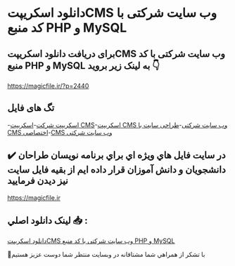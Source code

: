 # دانلود اسکریپتCMS وب سایت شرکتی با کد منبع PHP و MySQL

## برای دریافت دانلود اسکریپتCMS وب سایت شرکتی با کد منبع PHP و MySQL به لینک زیر بروید 👇

https://magicfile.ir/?p=2440

## تگ های فایل

-[اسکریپت شرکت](https://magicfile.ir/product/%d8%a7%d8%b3%da%a9%d8%b1%db%8c%d9%be%d8%aacms-%d9%88%d8%a8-%d8%b3%d8%a7%db%8c%d8%aa-%d8%b4%d8%b1%da%a9%d8%aa%db%8cphp-%d9%88-mysql/)-[اسکریپت CMS](https://magicfile.ir/product/%d8%a7%d8%b3%da%a9%d8%b1%db%8c%d9%be%d8%aacms-%d9%88%d8%a8-%d8%b3%d8%a7%db%8c%d8%aa-%d8%b4%d8%b1%da%a9%d8%aa%db%8cphp-%d9%88-mysql/)-[اسکریپت CMS وب سایت شرکتی](https://magicfile.ir/product/%d8%a7%d8%b3%da%a9%d8%b1%db%8c%d9%be%d8%aacms-%d9%88%d8%a8-%d8%b3%d8%a7%db%8c%d8%aa-%d8%b4%d8%b1%da%a9%d8%aa%db%8cphp-%d9%88-mysql/)-[طراحی سایت با CMS اختصاصی](https://magicfile.ir/product/%d8%a7%d8%b3%da%a9%d8%b1%db%8c%d9%be%d8%aacms-%d9%88%d8%a8-%d8%b3%d8%a7%db%8c%d8%aa-%d8%b4%d8%b1%da%a9%d8%aa%db%8cphp-%d9%88-mysql/)-[CMS وب سایت شرکتی](https://magicfile.ir/product/%d8%a7%d8%b3%da%a9%d8%b1%db%8c%d9%be%d8%aacms-%d9%88%d8%a8-%d8%b3%d8%a7%db%8c%d8%aa-%d8%b4%d8%b1%da%a9%d8%aa%db%8cphp-%d9%88-mysql/)

## ✔️ در سايت فايل هاي ويژه اي براي برنامه نويسان طراحان دانشجويان و دانش آموزان قرار داده ايم از بقيه فايل سايت نيز ديدن فرماييد

https://magicfile.ir


## لينک دانلود اصلي 📥 :

[دانلود اسکریپتCMS وب سایت شرکتی با کد منبع PHP و MySQL](https://magicfile.ir/product/%d8%a7%d8%b3%da%a9%d8%b1%db%8c%d9%be%d8%aacms-%d9%88%d8%a8-%d8%b3%d8%a7%db%8c%d8%aa-%d8%b4%d8%b1%da%a9%d8%aa%db%8cphp-%d9%88-mysql/) 


🙏با تشکر از همراهي شما مشتاقانه در وبسایت منتظر شما دوست عزیز هستیم

